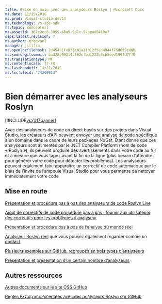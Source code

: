 ```yaml
---
title: Prise en main avec des analyseurs Roslyn | Microsoft Docs
ms.date: 11/15/2016
ms.prod: visual-studio-dev14
ms.technology: vs-ide-sdk
ms.topic: conceptual
ms.assetid: 367c2ec8-3059-46a5-9d1c-57bead0419e7
caps.latest.revision: 7
ms.author: gregvanl
manager: jillfra
ms.openlocfilehash: 2d45491fe031c01a31812f5ed4944f76d059cd60
ms.sourcegitcommit: bad28e99214cf62cfbd1222e8cb5ded1997d7ff0
ms.translationtype: MT
ms.contentlocale: fr-FR
ms.lasthandoff: 11/21/2019
ms.locfileid: "74300013"
---
```

# <a name="getting-started-with-roslyn-analyzers"></a>Bien démarrer avec les analyseurs Roslyn
[!INCLUDE[vs2017banner](../includes/vs2017banner.md)]

Avec des analyseurs de code en direct basés sur des projets dans Visual Studio, les créateurs d’API peuvent envoyer une analyse de code spécifique à un domaine dans le cadre de leurs packages NuGet.  Étant donné que ces analyseurs sont alimentés par le .NET Compiler Platform (nom de code « Roslyn »), ils peuvent produire des avertissements dans votre code au fur et à mesure que vous tapez avant la fin de la ligne (plus besoin d’attendre pour générer votre code pour détecter les problèmes).  Les analyseurs peuvent également faire apparaître un correctif de code automatique par le biais de l’invite de l’ampoule Visual Studio pour vous permettre de nettoyer immédiatement votre code

## <a name="getting-started"></a>Mise en route
[Présentation et procédure pas à pas des analyseurs de code Roslyn Live](https://msdn.microsoft.com/magazine/dn879356.aspx)

[Ajout de correctifs de code procédure pas à pas : fournir aux utilisateurs des correctifs pour les problèmes d’analyseur](https://msdn.microsoft.com/magazine/dn904670.aspx)

[Présentation et procédure pas à pas de l’analyse du monde réel](https://channel9.msdn.com/events/Build/2015/3-725)

[Analyseur Roslyn réel](../extensibility/roslyn-analyzers-and-code-aware-library-for-immutablearrays.md) que vous pouvez également regarder comme un [contact](https://channel9.msdn.com/events/Build/2015/3-725)

[Plusieurs exemples sur GitHub, regroupés en trois types d’analyseurs](https://github.com/dotnet/roslyn/blob/master/docs/analyzers/Analyzer%20Samples.md)

[Présentation et présentation d’un certain nombre d’analyseurs](https://channel9.msdn.com/Events/dotnetConf/2015/NET-Compiler-Platform-Roslyn-Analyzers-and-the-Rise-of-Code-Aware-Libraries)

## <a name="other-resources"></a>Autres ressources
[Autres documents sur le site OSS GitHub](https://github.com/dotnet/roslyn/tree/master/docs/analyzers)

[Règles FxCop implémentées avec des analyseurs Roslyn sur GitHub](https://github.com/dotnet/roslyn/tree/master/src/Diagnostics/FxCop)
